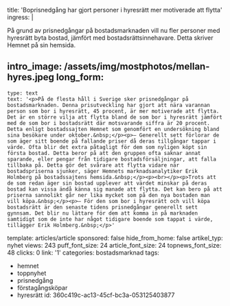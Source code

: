 title: 'Boprisnedgång har gjort personer i hyresrätt mer motiverade att flytta'
ingress: |
  <p>På grund av prisnedgångar på bostadsmarknaden vill nu fler personer med hyresrätt byta bostad, jämfört med bostadsrättsinnehavare. Detta skriver Hemnet på sin hemsida.
  </p>
  
intro_image: /assets/img/mostphotos/mellan-hyres.jpeg
long_form:
  -
    type: text
    text: '<p>På de flesta håll i Sverige sker prisnedgångar på bostadsmarknaden. Denna prisutveckling har gjort att nära varannan person som bor i hyresrätt, 45 procent, är mer motiverade att flytta. Det är en större vilja att flytta bland de som bor i hyresrätt jämfört med de som bor i bostadsrätt där motsvarande siffra är 20 procent. Detta enligt bostadssajten Hemnet som genomfört en undersökning bland sina besökare under oktober.&nbsp;</p><p>– Generellt sett förlorar de som äger sitt boende på fallande priser då deras tillgångar tappar i värde. Ofta blir det extra påtagligt för dem som nyligen köpt sin första bostad. Detta beror på att den gruppen ofta saknar annat sparande, eller pengar från tidigare bostadsförsäljningar, att falla tillbaka på. Detta gör det svårare att flytta vidare när bostadspriserna sjunker, säger Hemnets marknadsanalytiker Erik Holmberg på bostadssajtens hemsida.&nbsp;</p><p><br></p><p>Trots att de som redan äger sin bostad upplever att värdet minskar på deras bostad kan vissa ändå känna sig manade att flytta. Det kan bero på att priserna sannolikt går ner lika mycket som på den nya bostaden man vill köpa.&nbsp;</p><p>– För den som bor i hyresrätt och vill köpa bostadsrätt är den senaste tidens prisnedgångar generellt sett gynnsam. Det blir nu lättare för dem att komma in på marknaden samtidigt som de inte har något tidigare boende som tappat i värde, tillägger Erik Holmberg.&nbsp;</p>'
template: articles/article
sponsored: false
hide_from_home: false
artikel_typ: nyhet
views: 243
puff_font_size: 24
article_font_size: 24
topnews_font_size: 48
clicks: 0
link: '1'
categories: bostadsmarknad
tags:
  - hemnet
  - toppnyhet
  - prisnedgång
  - förstagångsköpar
  - hyresrätt
id: 360c419c-ac13-45cf-bc3a-053125403877
